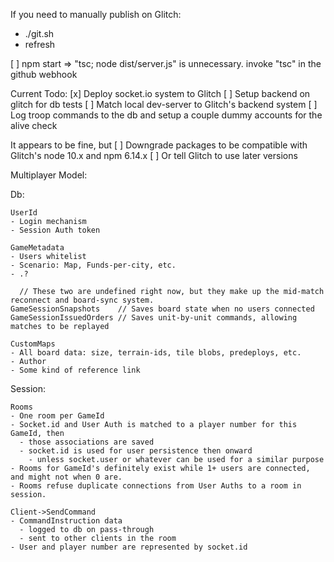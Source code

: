 
If you need to manually publish on Glitch:
- ./git.sh
- refresh

[ ] npm start => "tsc; node dist/server.js" is unnecessary.
    invoke "tsc" in the github webhook

Current Todo:
[x] Deploy socket.io system to Glitch
[ ] Setup backend on glitch for db tests
  [ ] Match local dev-server to Glitch's backend system
  [ ] Log troop commands to the db and setup a couple dummy accounts for the alive check

It appears to be fine, but
[ ] Downgrade packages to be compatible with Glitch's node 10.x and npm 6.14.x
[ ] Or tell Glitch to use later versions



Multiplayer Model:

  Db:

    UserId
    - Login mechanism
    - Session Auth token

    GameMetadata
    - Users whitelist
    - Scenario: Map, Funds-per-city, etc.
    - .?

      // These two are undefined right now, but they make up the mid-match reconnect and board-sync system.
    GameSessionSnapshots    // Saves board state when no users connected
    GameSessionIssuedOrders // Saves unit-by-unit commands, allowing matches to be replayed

    CustomMaps
    - All board data: size, terrain-ids, tile blobs, predeploys, etc.
    - Author
    - Some kind of reference link

  Session:

    Rooms
    - One room per GameId
    - Socket.id and User Auth is matched to a player number for this GameId, then
      - those associations are saved
      - socket.id is used for user persistence then onward
        - unless socket.user or whatever can be used for a similar purpose
    - Rooms for GameId's definitely exist while 1+ users are connected, and might not when 0 are.
    - Rooms refuse duplicate connections from User Auths to a room in session.

    Client->SendCommand
    - CommandInstruction data
      - logged to db on pass-through
      - sent to other clients in the room
    - User and player number are represented by socket.id
